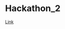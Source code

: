 # Hackathon_2

[Link](https://machinehack.com/hackathons/genpact_google_for_developer_sustainability_hackathon_lets_crack_the_climate_resilience_code/overview)